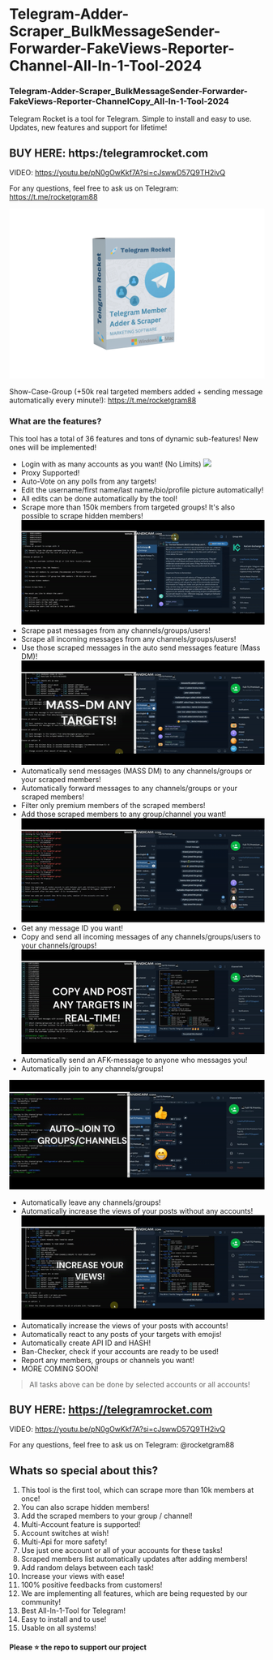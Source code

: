 # Telegram-Adder-Scraper_BulkMessageSender-Forwarder-FakeViews-Reporter-Channel-All-In-1-Tool-2024

### Telegram-Adder-Scraper_BulkMessageSender-Forwarder-FakeViews-Reporter-ChannelCopy_All-In-1-Tool-2024

Telegram Rocket is a tool for Telegram. Simple to install and easy to use. Updates, new features and support for lifetime!

## BUY HERE: https:/telegramrocket.com

VIDEO: https://youtu.be/pN0gOwKkf7A?si=cJswwD57Q9TH2ivQ

For any questions, feel free to ask us on Telegram: https://t.me/rocketgram88

<img width="700" alt="Telegram Rocket" src="https://github.com/kerorokerori/Telegram-Adder-Scraper_BulkMessageSender-Forwarder-FakeViews-Reporter-Channel-All-In-1-Tool-2024/blob/main/telegram_rocket.png">

Show-Case-Group (+50k real targeted members added + sending message automatically every minute!): https://t.me/rocketgram88
### What are the features?
This tool has a total of 36 features and tons of dynamic sub-features! New ones will be implemented!

- Login with as many accounts as you want! (No Limits)
![](https://github.com/kerorokerori/Telegram-Adder-Scraper_BulkMessageSender-Forwarder-FakeViews-Reporter-Channel-All-In-1-Tool-2024/blob/main/login.gif)
- Proxy Supported!
- Auto-Vote on any polls from any targets!
- Edit the username/first name/last name/bio/profile picture automatically!
- All edits can be done automatically by the tool!
- Scrape more than 150k members from targeted groups! It's also possible to scrape hidden members!
![](https://github.com/kerorokerori/Telegram-Adder-Scraper_BulkMessageSender-Forwarder-FakeViews-Reporter-Channel-All-In-1-Tool-2024/blob/main/scrape_members.gif)
- Scrape past messages from any channels/groups/users!
- Scrape all incoming messages from any channels/groups/users!
- Use those scraped messages in the auto send messages feature (Mass DM)!
![](https://github.com/kerorokerori/Telegram-Adder-Scraper_BulkMessageSender-Forwarder-FakeViews-Reporter-Channel-All-In-1-Tool-2024/blob/main/mass-dm.gif)
- Automatically send messages (MASS DM) to any channels/groups or your scraped members!
- Automatically forward messages to any channels/groups or your scraped members!
- Filter only premium members of the scraped members!
- Add those scraped members to any group/channel you want!
![](https://github.com/kerorokerori/Telegram-Adder-Scraper_BulkMessageSender-Forwarder-FakeViews-Reporter-Channel-All-In-1-Tool-2024/blob/main/adding.gif)
- Get any message ID you want!
- Copy and send all incoming messages of any channels/groups/users to your channels/groups!
![](https://github.com/kerorokerori/Telegram-Adder-Scraper_BulkMessageSender-Forwarder-FakeViews-Reporter-Channel-All-In-1-Tool-2024/blob/main/copy_channel.gif)
- Automatically send an AFK-message to anyone who messages you!
- Automatically join to any channels/groups!

![](https://github.com/kerorokerori/Telegram-Adder-Scraper_BulkMessageSender-Forwarder-FakeViews-Reporter-Channel-All-In-1-Tool-2024/blob/main/Joiner.gif)
- Automatically leave any channels/groups!
- Automatically increase the views of your posts without any accounts!
![](https://github.com/kerorokerori/Telegram-Adder-Scraper_BulkMessageSender-Forwarder-FakeViews-Reporter-Channel-All-In-1-Tool-2024/blob/main/views.gif)
- Automatically increase the views of your posts with accounts!
- Automatically react to any posts of your targets with emojis!
- Automatically create API ID and HASH!
- Ban-Checker, check if your accounts are ready to be used!
- Report any members, groups or channels you want!
- MORE COMING SOON!
>All tasks above can be done by selected accounts or all accounts!

## BUY HERE: https://telegramrocket.com

VIDEO: https://youtu.be/pN0gOwKkf7A?si=cJswwD57Q9TH2ivQ

For any questions, feel free to ask us on Telegram: @rocketgram88

## Whats so special about this?
1. This tool is the first tool, which can scrape more than 10k members at once!
2. You can also scrape hidden members!
3. Add the scraped members to your group / channel!
4. Multi-Account feature is supported!
5. Account switches at wish!
6. Multi-Api for more safety!
7. Use just one account or all of your accounts for these tasks!
8. Scraped members list automatically updates after adding members!
9. Add random delays between each task!
10. Increase your views with ease!
11. 100% positive feedbacks from customers!
12. We are implementing all features, which are being requested by our community!
13. Best All-In-1-Tool for Telegram!
14. Easy to install and to use!
15. Usable on all systems!

#### Please ⭐ the repo to support our project

